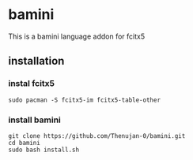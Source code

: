 # bamini

This is a bamini language addon for fcitx5


## installation
### instal fcitx5 
```
sudo pacman -S fcitx5-im fcitx5-table-other
```

### install bamini
```
git clone https://github.com/Thenujan-0/bamini.git
cd bamini
sudo bash install.sh
```
